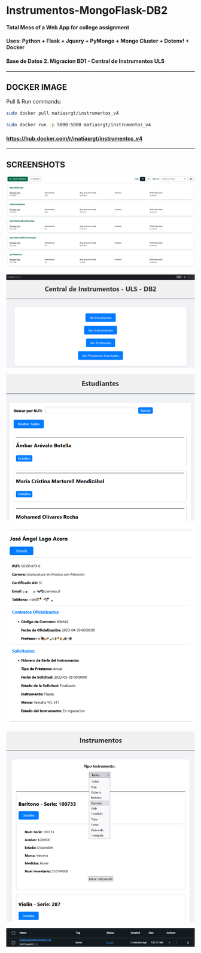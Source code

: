 # Instrumentos-MongoFlask-DB2

#### Total Mess of a Web App for college assignment<br>
#### Uses: Python + Flask + Jquery + PyMongo + Mongo Cluster + Dotenv! + Docker<br>

#### Base de Datos 2. Migracion BD1 - Central de Instrumentos ULS

---

## DOCKER IMAGE
Pull & Run commands:<br>
```bash
sudo docker pull matiasrgt/instrumentos_v4
```
```bash
sudo docker run -p 5000:5000 matiasrgt/instrumentos_v4
```
#### https://hub.docker.com/r/matiasrgt/instrumentos_v4
---

## SCREENSHOTS

![Alt text](https://github.com/MatiasRGT/img_resources/blob/main/DB2/db2_colecciones.png) <br>

![Alt text](https://github.com/MatiasRGT/img_resources/blob/main/DB2/db2_index.png) <br>

![Alt text](https://github.com/MatiasRGT/img_resources/blob/main/DB2/db2_estudiantes.png) <br>
![Alt text](https://github.com/MatiasRGT/img_resources/blob/main/DB2/db2_estudiante_detalles.png) <br>

![Alt text](https://github.com/MatiasRGT/img_resources/blob/main/DB2/db2_instrumentos2.png) <br>

![Alt text](https://github.com/MatiasRGT/img_resources/blob/main/DB2/db2_docker.png) <br>
